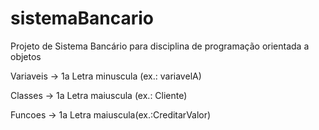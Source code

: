 # sistemaBancario
Projeto de Sistema Bancário para disciplina de programação orientada a objetos

Variaveis -> 1a Letra minuscula (ex.: variavelA)

Classes -> 1a Letra maiuscula (ex.: Cliente)

Funcoes -> 1a Letra maiuscula(ex.:CreditarValor)
